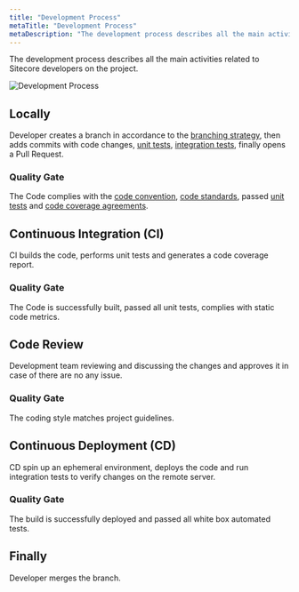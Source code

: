 ```yaml
---
title: "Development Process"
metaTitle: "Development Process"
metaDescription: "The development process describes all the main activities related to Sitecore developers on the project."
---
```


The development process describes all the main activities related to Sitecore developers on the project.

![Development Process](/images/development-process.png)

## Locally
Developer creates a branch in accordance to the [branching strategy](/development/09-branching-strategy), then adds commits with code changes, [unit tests](/development/05-unit-tests.md), [integration tests](/development/06-integration-testing.md), finally opens a Pull Request.

### Quality Gate
The Code complies with the [code convention](/development/04-coding-guidelines.md), [code standards](/development/04-coding-guidelines.md), passed [unit tests](/development/05-unit-tests.md) and [code coverage agreements](/development/5-unit-tests.md).

## Continuous Integration (CI)
CI builds the code, performs unit tests and generates a code coverage report.

### Quality Gate
The Code is successfully built, passed all unit tests, complies with static code metrics.

## Code Review
Development team reviewing and discussing the changes and approves it in case of there are no any issue.

### Quality Gate
The coding style matches project guidelines.

## Continuous Deployment (CD)
CD spin up an ephemeral environment, deploys the code and run integration tests to verify changes on the remote server.

### Quality Gate
The build is successfully deployed and passed all white box automated tests.

## Finally
Developer merges the branch.



<!--
https://kb.epam.com/display/EPMDMO/05.03+Development+Process

https://kb.epam.com/pages/viewpage.action?pageId=552624297
Process Steps
Code Crafting – the step when the team is creating the code, so code quality should be verified
Continuous Build – the step when source code of component/application is verified in terms of compellability and correctness
Continuous Deploy in Test – the step when the application as a whole is verified in terms of deployment correctness and quality
Deploy in Pre-Prod (integration environment) – the step when the solution as a whole is verified in terms of deployment for the other environment (almost production), and in terms of functional and non functional quality characteristics
Product ready for release - last step which implies deploy in Prod or if it is not possible then handover to the team responsible for production environment support all relevant documentation and artifacts. This team should deploy and verify that application works fine.


Quality Gateways
Gateway 1 – reflects condition that code submitted into version control system complies with code convention, code standards and passed code review.
Gateway 2 – reflects condition that code submitted into version control system passed all unite tests, complies with static code metrics and has successfully built. Also this gateway implies that build is tested in development environment and passed all white box automated tests.
Gateway 3 – reflects condition that build successfully deployed and passed all automated tests in Test environment and complies with quality criteria verified by QA team.
Gateway 4 – reflects condition that build successful passed all automated tests in the integrated environment similar to production, complies with quality criteria verified by QA team, passed user acceptance tests and other type of testing, which may include performance, stress, security testing etc. -->
